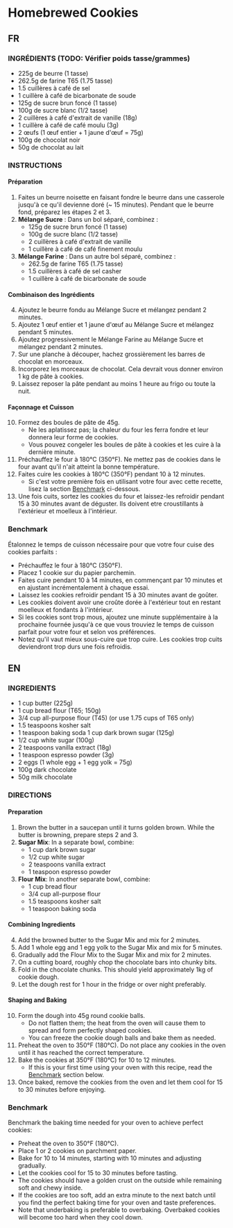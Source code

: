# Homebrewed Cookies 
## FR

### INGRÉDIENTS (TODO: Vérifier poids tasse/grammes)
- 225g de beurre (1 tasse)
- 262.5g de farine T65 (1.75 tasse)
- 1.5 cuillères à café de sel 
- 1 cuillère à café de bicarbonate de soude
- 125g de sucre brun foncé (1 tasse)
- 100g de sucre blanc (1/2 tasse) 
- 2 cuillères à café d'extrait de vanille (18g)
- 1 cuillère à café de café moulu (3g)
- 2 œufs (1 œuf entier + 1 jaune d'œuf = 75g)
- 100g de chocolat noir
- 50g de chocolat au lait

### INSTRUCTIONS
#### Préparation
1. Faites un beurre noisette en faisant fondre le beurre dans une casserole jusqu'à ce qu'il devienne doré (~ 15 minutes). Pendant que le beurre fond, préparez les étapes 2 et 3.
2. **Mélange Sucre** : Dans un bol séparé, combinez :
    - 125g de sucre brun foncé (1 tasse)
    - 100g de sucre blanc (1/2 tasse)
    - 2 cuillères à café d'extrait de vanille
    - 1 cuillère à café de café finement moulu
3. **Mélange Farine** : Dans un autre bol séparé, combinez :
    - 262.5g de farine T65 (1.75 tasse)
    - 1.5 cuillères à café de sel casher
    - 1 cuillère à café de bicarbonate de soude
#### Combinaison des Ingrédients
4. Ajoutez le beurre fondu au Mélange Sucre et mélangez pendant 2 minutes.
5. Ajoutez 1 œuf entier et 1 jaune d'œuf au Mélange Sucre et mélangez pendant 5 minutes.
6. Ajoutez progressivement le Mélange Farine au Mélange Sucre et mélangez pendant 2 minutes.
7. Sur une planche à découper, hachez grossièrement les barres de chocolat en morceaux.
8. Incorporez les morceaux de chocolat. Cela devrait vous donner environ 1 kg de pâte à cookies.
9. Laissez reposer la pâte pendant au moins 1 heure au frigo ou toute la nuit. 
#### Façonnage et Cuisson
10. Formez des boules de pâte de 45g.
    - Ne les aplatissez pas; la chaleur du four les ferra fondre et leur donnera leur forme de cookies.
    - Vous pouvez congeler les boules de pâte à cookies et les cuire à la dernière minute.
11. Préchauffez le four à 180°C (350°F). Ne mettez pas de cookies dans le four avant qu'il n'ait atteint la bonne température.
12. Faites cuire les cookies à 180°C (350°F) pendant 10 à 12 minutes.
    - Si c'est votre première fois en utilisant votre four avec cette recette, lisez la section [Benchmark](#benchmark) ci-dessous.
13. Une fois cuits, sortez les cookies du four et laissez-les refroidir pendant 15 à 30 minutes avant de déguster. Ils doivent etre croustillants à l'extérieur et moelleux à l'intérieur.

### Benchmark
Étalonnez le temps de cuisson nécessaire pour que votre four cuise des cookies parfaits :
- Préchauffez le four à 180°C (350°F).
- Placez 1 cookie sur du papier parchemin.
- Faites cuire pendant 10 à 14 minutes, en commençant par 10 minutes et en ajustant incrémentalement à chaque essai.
- Laissez les cookies refroidir pendant 15 à 30 minutes avant de goûter.
- Les cookies doivent avoir une croûte dorée à l'extérieur tout en restant moelleux et fondants à l'intérieur.
- Si les cookies sont trop mous, ajoutez une minute supplémentaire à la prochaine fournée jusqu'à ce que vous trouviez le temps de cuisson parfait pour votre four et selon vos préférences.
- Notez qu'il vaut mieux sous-cuire que trop cuire. Les cookies trop cuits deviendront trop durs une fois refroidis.


## EN

### INGREDIENTS
- 1 cup butter (225g)
- 1 cup bread flour (T65; 150g)
- 3/4 cup all-purpose flour (T45) (or use 1.75 cups of T65 only)
- 1.5 teaspoons kosher salt
- 1 teaspoon baking soda
 1 cup dark brown sugar (125g)
- 1/2 cup white sugar (100g)
- 2 teaspoons vanilla extract (18g)
- 1 teaspoon espresso powder (3g)
- 2 eggs (1 whole egg + 1 egg yolk = 75g)
- 100g dark chocolate
- 50g milk chocolate 

### DIRECTIONS
#### Preparation
1. Brown the butter in a saucepan until it turns golden brown. While the butter is browning, prepare steps 2 and 3.
2. **Sugar Mix**: In a separate bowl, combine:
    - 1 cup dark brown sugar
    - 1/2 cup white sugar
    - 2 teaspoons vanilla extract
    - 1 teaspoon espresso powder
3. **Flour Mix**: In another separate bowl, combine:
    - 1 cup bread flour
    - 3/4 cup all-purpose flour
    - 1.5 teaspoons kosher salt
    - 1 teaspoon baking soda
#### Combining Ingredients
4. Add the browned butter to the Sugar Mix and mix for 2 minutes.
5. Add 1 whole egg and 1 egg yolk to the Sugar Mix and mix for 5 minutes.
6. Gradually add the Flour Mix to the Sugar Mix and mix for 2 minutes.
7. On a cutting board, roughly chop the chocolate bars into chunky bits.
8. Fold in the chocolate chunks. This should yield approximately 1kg of cookie dough.
9. Let the dough rest for 1 hour in the fridge or over night preferably.
#### Shaping and Baking
10. Form the dough into 45g round cookie balls.
    - Do not flatten them; the heat from the oven will cause them to spread and form perfectly shaped cookies.
    - You can freeze the cookie dough balls and bake them as needed.
11. Preheat the oven to 350°F (180°C). Do not place any cookies in the oven until it has reached the correct temperature.
12. Bake the cookies at 350°F (180°C) for 10 to 12 minutes.
    - If this is your first time using your oven with this recipe, read the [Benchmark](#benchmark) section below.
13. Once baked, remove the cookies from the oven and let them cool for 15 to 30 minutes before enjoying.

### Benchmark
Benchmark the baking time needed for your oven to achieve perfect cookies:
- Preheat the oven to 350°F (180°C).
- Place 1 or 2 cookies on parchment paper.
- Bake for 10 to 14 minutes, starting with 10 minutes and adjusting gradually.
- Let the cookies cool for 15 to 30 minutes before tasting.
- The cookies should have a golden crust on the outside while remaining soft and chewy inside.
- If the cookies are too soft, add an extra minute to the next batch until you find the perfect baking time for your oven and taste preferences.
- Note that underbaking is preferable to overbaking. Overbaked cookies will become too hard when they cool down.


